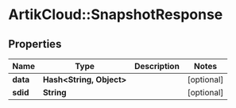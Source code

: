 # ArtikCloud::SnapshotResponse

## Properties
Name | Type | Description | Notes
------------ | ------------- | ------------- | -------------
**data** | **Hash&lt;String, Object&gt;** |  | [optional] 
**sdid** | **String** |  | [optional] 


